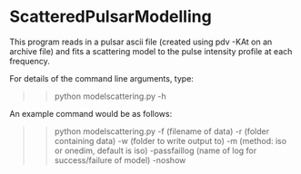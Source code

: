 # ScatteredPulsarModelling

This program reads in a pulsar ascii file (created using pdv -KAt on an archive file) and fits a scattering model to the pulse intensity profile at each frequency.

For details of the command line arguments, type:
>> python modelscattering.py -h

An example command would be as follows:
>> python modelscattering.py -f (filename of data) -r (folder containing data) -w (folder to write output to) -m (method: iso or onedim, default is iso) -passfaillog (name of log for success/failure of model) -noshow